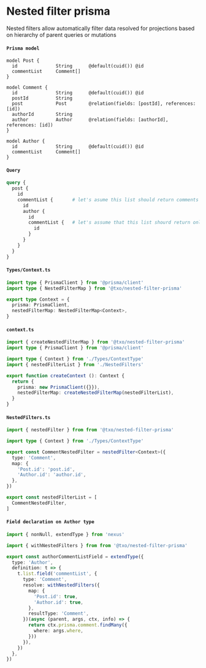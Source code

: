 # Nested filter prisma #

Nested filters allow automatically filter data resolved for projections based on hierarchy of parent queries or mutations

#### **`Prisma model`**
```prisma
model Post {
  id              String      @default(cuid()) @id
  commentList     Comment[]
}

model Comment {
  id              String      @default(cuid()) @id
  postId          String
  post            Post        @relation(fields: [postId], references: [id])
  authorId        String
  author          Author      @relation(fields: [authorId], references: [id])
}

model Author {
  id              String      @default(cuid()) @id
  commentList     Comment[]
}
```

#### **`Query`**
```graphql
query {
  post {
    id
    commentList {       # let's asume this list should return comments that belong to post above
      id
      author {
        id
        commentList {   # let's assume that this list shourd return only comments that belong to post and author above
          id
        }
      }
    }
  }
}
```

#### **`Types/Context.ts`**
```typescript
import type { PrismaClient } from '@prisma/client'
import type { NestedFilterMap } from '@txo/nested-filter-prisma'

export type Context = {
  prisma: PrismaClient,
  nestedFilterMap: NestedFilterMap<Context>,
}
```

#### **`context.ts`**
```typescript
import { createNestedFilterMap } from '@txo/nested-filter-prisma'
import type { PrismaClient } from '@prisma/client'

import type { Context } from './Types/ContextType'
import { nestedFilterList } from './NestedFilters'

export function createContext (): Context {
  return {
    prisma: new PrismaClient({}}),
    nestedFilterMap: createNestedFilterMap(nestedFilterList),
  }
}
```

#### **`NestedFilters.ts`**
```typescript
import { nestedFilter } from from '@txo/nested-filter-prisma'

import type { Context } from './Types/ContextType'

export const CommentNestedFilter = nestedFilter<Context>({
  type: 'Comment',
  map: {
    'Post.id': 'post.id',
    'Author.id': 'author.id',
  },
})

export const nestedFilterList = [
  CommentNestedFilter,
]
```


#### **`Field declaration on Author type`**
```typescript
import { nonNull, extendType } from 'nexus'

import { withNestedFilters } from from '@txo/nested-filter-prisma'

export const authorCommentListField = extendType({
  type: 'Author',
  definition: t => {
    t.list.field('commentList', {
      type: 'Comment',
      resolve: withNestedFilters({
        map: {
          'Post.id': true,
          'Author.id': true,
        },
        resultType: 'Comment',
      })(async (parent, args, ctx, info) => {
        return ctx.prisma.comment.findMany({
          where: args.where,
        }))
      }),
    })
  },
})
```
